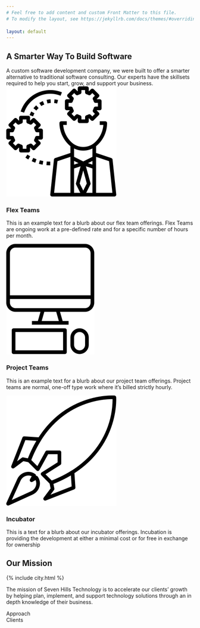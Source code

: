 ```yaml
---
# Feel free to add content and custom Front Matter to this file.
# To modify the layout, see https://jekyllrb.com/docs/themes/#overriding-theme-defaults

layout: default
---
```


<section class="sh-intro">
    <div class="sh-tagline">
        <h2 class="sh-header-lines"><span>A Smarter Way To Build Software</span></h2>
    </div>
    <div class="sh-description">A custom software development company, we were built to offer a smarter alternative to traditional software consulting. Our experts have the skillsets required to help you start, grow, and support your business.</div>
    <div class="sh-product-list">
        <div class="sh-product">
            <img class="sh-product-image" src="/images/flex-teams-bw.svg" alt="flex-teams">
            <h3>Flex Teams</h3>
            <p>This is an example text for a blurb about our flex team offerings. Flex Teams are ongoing work at a pre-defined rate and for a specific number of hours per month.</p>
        </div>
        <div class="sh-product">
            <img class="sh-product-image" src="/images/project-teams-bw.svg" alt="project teams">
            <h3>Project Teams</h3>
            <p>This is an example text for a blurb about our project team offerings. Project teams are normal, one-off type work where it’s billed strictly hourly.</p>
        </div>
        <div class="sh-product">
            <img class="sh-product-image" src="/images/incubator-bw.svg" alt="incubator">
            <h3>Incubator</h3>
            <p>This is a text for a blurb about our incubator offerings. Incubation is providing the development at either a minimal cost or for free in exchange for ownership</p>
        </div>
    </div>
    
</section>
<section class="sh-mission">
    <h2 id="mission-title" class="sh-fade-in">Our Mission</h2>
    <div class="sh-city-outline">
        {% include city.html %}
    </div>
    <!-- <img src="images/city.svg" alt="City outline" /> -->
    <p class="sh-fade-in">The mission of Seven Hills Technology is to accelerate our clients’ growth by helping plan, implement, and support technology solutions through an in depth knowledge of their business.</p>
</section>
<section class="sh-approach">Approach</section>
<section class="sh-clients">Clients</section>